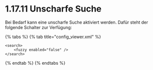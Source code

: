 # 1.17.11 Unscharfe Suche

Bei Bedarf kann eine unscharfe Suche aktiviert werden. Dafür steht der folgende Schalter zur Verfügung:

{% tabs %}
{% tab title="config_viewer.xml" %}
```markup
<search>
    <fuzzy enabled="false" />
</search>
```
{% endtab %}
{% endtabs %}
